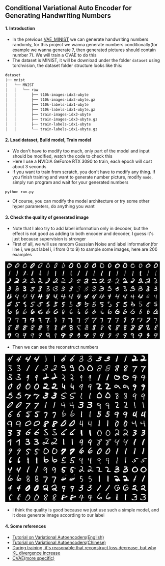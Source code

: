 ## Conditional Variational Auto Encoder for Generating Handwriting Numbers

#### 1. Introduction
- In the previous [VAE_MINIST](../VAE_MNIST) we can generate handwriting numbers randomly, for this project we wanna generate numbers conditionally(for example we wanna generate 7, then generated pictures should contain number 7). We will train a CVAE to do this
- The dataset is MINIST, it will be download under the folder `dataset` using torchvision, the dataset folder structure looks like this:
```text
dataset
├── mnist
│   └── MNIST
│   │   └── raw
│   │       ├── t10k-images-idx3-ubyte
│   │       ├── t10k-images-idx3-ubyte.gz
│   │       ├── t10k-labels-idx1-ubyte
│   │       ├── t10k-labels-idx1-ubyte.gz
│   │       ├── train-images-idx3-ubyte
│   │       ├── train-images-idx3-ubyte.gz
│   │       ├── train-labels-idx1-ubyte
│   │       └── train-labels-idx1-ubyte.gz
```

#### 2. Load dataset, Build model, Train model
- We don't have to modify too much, only part of the model and input should be modified, watch the code to check this
- Here I use a NVIDIA GeForce RTX 3090 to train, each epoch will cost about 3 seconds
- If you want to train from scratch, you don't have to modify any thing. If you finish training and want to generate number picture, modify `mode`, simply run program and wait for your generated numbers
```shell
python run.py
```
- Of course, you can modify the model architecture or try some other hyper parameters, do anything you want

#### 3. Check the quality of generated image
- Note that I also try to add label information only in decoder, but the effect is not good as adding to both encoder and decoder, I guess it's just because supervision is stronger
- First of all, we will use random Gaussian Noise and label information(for line i, we put label i, i from 0 to 9) to sample some images, here are 200 examples

![sample anime faces](gen/sample.png)

- Then we can see the reconstruct numbers

![](gen/reconstruct.png)

- I think the quality is good because we just use such a simple model, and it does generate image according to our label

#### 4. Some references
- [Tutorial on Variational Autoencoders(English)](https://arxiv.org/pdf/1606.05908.pdf)
- [Tutorial on Variational Autoencoders(Chinese)](https://zhuanlan.zhihu.com/p/348498294)
- [During training, it's reasonable that reconstruct loss decrease, but why KL divergence increase](https://www.cnblogs.com/BlueBlueSea/p/13149464.html)
- [CVAE(more specific)](https://zhuanlan.zhihu.com/p/611498730)